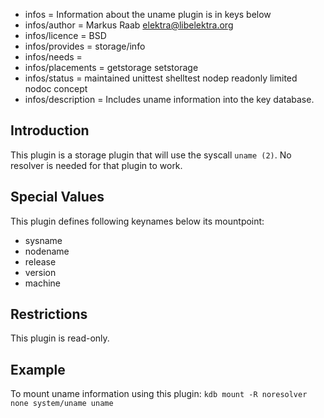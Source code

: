 - infos = Information about the uname plugin is in keys below
- infos/author = Markus Raab <elektra@libelektra.org>
- infos/licence = BSD
- infos/provides = storage/info
- infos/needs =
- infos/placements = getstorage setstorage
- infos/status = maintained unittest shelltest nodep readonly limited nodoc concept
- infos/description = Includes uname information into the key database.

## Introduction ##

This plugin is a storage plugin that will use the syscall `uname (2)`.
No resolver is needed for that plugin to work.

## Special Values ##

This plugin defines following keynames below its mountpoint:

- sysname
- nodename
- release
- version
- machine

## Restrictions ##

This plugin is read-only.

## Example ##

To mount uname information using this plugin:
`kdb mount -R noresolver none system/uname uname`
